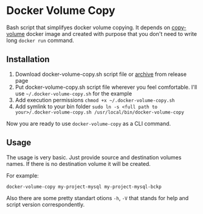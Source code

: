 # Docker Volume Copy

Bash script that simplifyes docker volume copying. It depends on [copy-volume](https://github.com/botwing/copy-volume) docker image and created with purpose that you don't need to write long `docker run` command.

## Installation

1. Download docker-volume-copy.sh script file or [archive](https://github.com/botwing/docker-volume-copy/archive/refs/tags/v1.0.0.zip) from release page
2. Put docker-volume-copy.sh script file wherever you feel comfortable. I'll use `~/.docker-volume-copy.sh` for the example
3. Add execution permissions `chmod +x ~/.docker-volume-copy.sh`
4. Add symlink to your bin folder `sudo ln -s <full path to your>/.docker-volume-copy.sh /usr/local/bin/docker-volume-copy`

Now you are ready to use `docker-volume-copy` as a CLI command.


## Usage
The usage is very basic. Just provide source and destination volumes names. If there is no destination volume it will be created.

For example:
```
docker-volume-copy my-project-mysql my-project-mysql-bckp
```

Also there are some pretty standart otions `-h`, `-V` that stands for help and script version correspondently.
